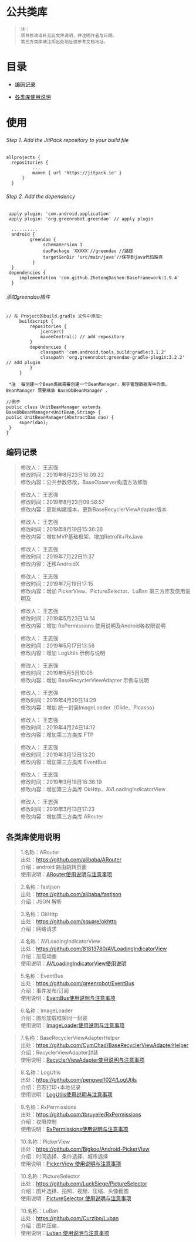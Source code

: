 # 公共类库 
> `注：` <br/>`项目修改请补充此文件说明，并注明作者与日期。`<br/>
> `第三方类库请注明出处地址或参考文档地址。`

# 目录
* [编码记录](#编码记录)

* [各类库使用说明](#各类库使用说明)<br>

#  使用
######  Step 1. Add the JitPack repository to your build file
  ```  
  allprojects {
	repositories {
			...
			maven { url 'https://jitpack.io' }
		}
	}
```
###### Step 2. Add the dependency
  ``` 
   apply plugin: 'com.android.application'
   apply plugin: 'org.greenrobot.greendao' // apply plugin
   
    ..........
    android {
           greendao {
                schemaVersion 1
                daoPackage 'XXXXX'//greendao //路径
                targetGenDir 'src/main/java'//保存到java代码路径
            }
    }
   dependencies {
       implementation 'com.github.ZhetengDashen:BaseFramework:1.9.4'
	}  
 ``` 
###### 添加greendao插件
   ``` 
   // 在 Project的build.gradle 文件中添加:
        buildscript {
            repositories {
                jcenter()
                mavenCentral() // add repository
            }
            dependencies {
                classpath 'com.android.tools.build:gradle:3.1.2'
                classpath 'org.greenrobot:greendao-gradle-plugin:3.2.2' // add plugin
            }
        }
   ``` 
` *注  每创建一个Bean类就需要创建一个BeanManager，用于管理数据库中的表。`  <br/>
       `BeanManager 需要继承 BaseDbBeanManager .`   
   ```   
//例子
public class UnitBeanManager extends BaseDbBeanManager<UnitBean,String> {
  public UnitBeanManager(AbstractDao dao) {
        super(dao);
    }
}
 
   ``` 
## 编码记录


  >  修改人： 王志强 <br>
  >  修改时间：2019年8月23日16:09:22 <br>
  >  修改内容：公共参数修改，BaseObserver构造方法修改 <br> 

  >  修改人： 王志强 <br>
  >  修改时间：2019年8月23日09:56:57 <br>
  >  修改内容：更新构建版本、更新BaseRecyclerViewAdapter版本 <br>  

  >  修改人： 王志强 <br>
  >  修改时间：2019年8月19日15:36:26 <br>
  >  修改内容：增加MVP基础框架、增加Retrofit+RxJava <br>  

  >  修改人： 王志强 <br>
  >  修改时间：2019年7月22日11:37 <br>
  >  修改内容：迁移AndroidX <br>

  >  修改人： 王志强 <br>
  >  修改时间：2019年7月19日17:15 <br>
  >  修改内容：增加 PickerView、PictureSelector、LuBan 第三方库及使用说明及 <br>

  >  修改人： 王志强 <br>
  >  修改时间：2019年5月23日14:14 <br>
  >  修改内容：增加 RxPermissions 使用说明及Android各权限说明 <br>

  >  修改人： 王志强 <br>
  >  修改时间：2019年5月17日13:56 <br>
  >  修改内容：增加 LogUtils 示例与说明 <br>

  >  修改人： 王志强 <br>
  >  修改时间：2019年5月5日10:05 <br>
  >  修改内容：增加 BaseRecyclerViewAdapter 示例与说明 <br>

  >  修改人： 王志强 <br>
  >  修改时间：2019年4月29日14:29 <br>
  >  修改内容：增加 统一封装ImageLoader（Glide、Picasso） <br>
  
  >  修改人： 王志强 <br>
  >  修改时间：2019年4月24日14:12 <br>
  >  修改内容：增加第三方类库 FTP <br>

  >  修改人： 王志强 <br>
  >  修改时间：2019年3月12日13:20 <br>
  >  修改内容：增加第三方类库 EventBus <br>

  >  修改人： 王志强 <br>
  >  修改时间：2019年3月18日16:36:19 <br>
  >  修改内容：增加第三方类库 OkHttp、AVLoadingIndicatorView <br>

  >  修改人： 王志强 <br>
  >  修改时间：2019年3月13日17:23 <br>
  >  修改内容：增加第三方类库 ARouter <br>


## 各类库使用说明
> 1.名称：ARouter <br>
> 出处：https://github.com/alibaba/ARouter <br>
> 介绍：android 路由跳转页面 <br>
> 使用说明：[ARouter使用说明与注意事项](../commonlibrary/README_ARouter.md)<br>
   
     
> 2.名称：fastjson <br>
>出处：https://github.com/alibaba/fastjson <br>
>介绍：JSON 解析 <br>
     
     
>3.名称：OkHttp <br>
>出处：https://github.com/square/okhttp <br>
>介绍：网络请求 <br>    
     
     
>4.名称：AVLoadingIndicatorView <br>
>出处：https://github.com/81813780/AVLoadingIndicatorView <br>
>介绍：加载动画 <br>
>使用说明：[AVLoadingIndicatorView使用说明](../commonlibrary/README_LoadingView.md)<br>   
     
     
>5.名称：EventBus <br>
>出处：https://github.com/greenrobot/EventBus <br>
>介绍：事件发布/订阅 <br>
>使用说明：[EventBus使用说明与注意事项](../commonlibrary/README_EventBus.md)

>6.名称：ImageLoader <br>
>介绍：图形加载框架同一封装 <br>
>使用说明：[ImageLoader使用说明与注意事项](../commonlibrary/README_ImageLoader.md)
   
>7.名称：BaseRecyclerViewAdapterHelper <br>
>出处：https://github.com/CymChad/BaseRecyclerViewAdapterHelper <br>
>介绍：RecyclerViewAdapter封装 <br>
>使用说明：[RecyclerViewAdapter使用说明与注意事项](../commonlibrary/README_BaseRecyclerViewAdapter.md)

>8.名称：LogUtils <br>
>出处：https://github.com/pengwei1024/LogUtils <br>
>介绍：日志打印+本地记录  <br>
>使用说明：[LogUtils使用说明与注意事项](../commonlibrary/README_LogUtils.md)

>9.名称：RxPermissions <br>
>出处：https://github.com/tbruyelle/RxPermissions <br>
>介绍：权限控制  <br>
>使用说明：[RxPermissions使用说明与注意事项](../commonlibrary/README_RxPermissions.md)
  
>10.名称：PickerView <br>
>出处：https://github.com/Bigkoo/Android-PickerView    <br>
>介绍：时间选择、条件选择、城市选择  <br>
>使用说明：[PickerView 使用说明与注意事项](../commonlibrary/README_PickerView.md)

>10.名称：PictureSelector <br>
>出处：https://github.com/LuckSiege/PictureSelector   <br>
>介绍：图片选择、拍照、视频、压缩、头像截图  <br>
>使用说明：[PictureSelector 使用说明与注意事项](../commonlibrary/README_PickerView.md)

>10.名称：LuBan <br>
>出处：https://github.com/Curzibn/Luban   <br>
>介绍：图片压缩..  <br>
>使用说明：[Luban 使用说明与注意事项](../commonlibrary/README_LuBan.md)



    
       